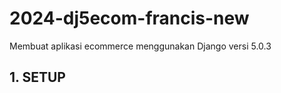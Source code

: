 # 2024-dj5ecom-francis-new
Membuat aplikasi ecommerce menggunakan Django versi 5.0.3



## 1. SETUP


